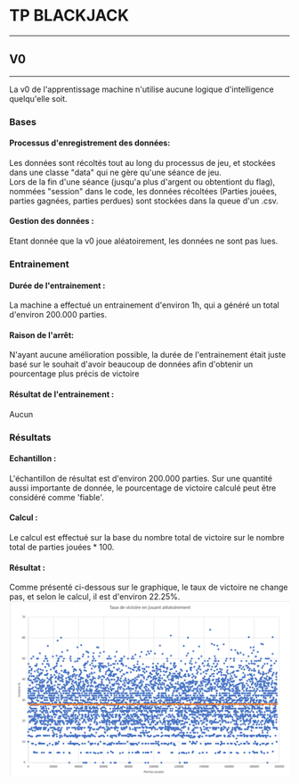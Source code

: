 # TP BLACKJACK

---

## V0

---


La v0 de l'apprentissage machine n'utilise aucune logique d'intelligence quelqu'elle soit.  

### Bases


#### Processus d'enregistrement des données:  
Les données sont récoltés tout au long du processus de jeu, et stockées dans une classe "data" qui ne gère qu'une séance de jeu.  
Lors de la fin d'une séance (jusqu'a plus d'argent ou obtentiont du flag), nommées "session" dans le code, les données récoltées
(Parties jouées, parties gagnées, parties perdues) sont stockées dans la queue d'un .csv.  

#### Gestion des données :
Etant donnée que la v0 joue aléatoirement, les données ne sont pas lues.

### Entrainement
#### Durée de l'entrainement :
La machine a effectué un entrainement d'environ 1h, qui a généré un total d'environ 200.000 parties.

#### Raison de l'arrêt:
N'ayant aucune amélioration possible, la durée de l'entrainement était juste basé sur le souhait d'avoir beaucoup de données afin d'obtenir un pourcentage plus précis de victoire

#### Résultat de l'entrainement :
Aucun

### Résultats
#### Echantillon :
L'échantillon de résultat est d'environ 200.000 parties. Sur une quantité aussi importante de donnée, le pourcentage de victoire calculé peut être considéré comme 'fiable'.

#### Calcul : 
Le calcul est effectué sur la base du nombre total de victoire sur le nombre total de parties jouées * 100.

#### Résultat :
Comme présenté ci-dessous sur le graphique, le taux de victoire ne change pas, et selon le calcul, il est d'environ 22.25%.
![statsV0](doc/Assets/statsV0.png)
